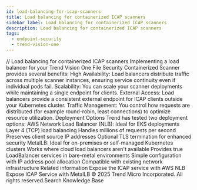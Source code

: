 ```yaml
---
id: load-balancing-for-icap-scanners
title: Load balancing for containerized ICAP scanners
sidebar_label: Load balancing for containerized ICAP scanners
description: Load balancing for containerized ICAP scanners
tags:
  - endpoint-security
  - trend-vision-one
---
```


/*<![CDATA[*/ $('#title').html($('meta[name=map-description]').attr('content')); /*]]>*/ Load balancing for containerized ICAP scanners Implementing a load balancer for your Trend Vision One File Security Containerized Scanner provides several benefits: High Availability: Load balancers distribute traffic across multiple scanner instances, ensuring service continuity even if individual pods fail. Scalability: You can scale your scanner deployments while maintaining a single endpoint for clients. External Access: Load balancers provide a consistent external endpoint for ICAP clients outside your Kubernetes cluster. Traffic Management: You control how requests are distributed (for example round-robin, least connections) to optimize resource utilization. Deployment Options Trend has tested two deployment options: AWS Network Load Balancer (NLB): Ideal for EKS deployments Layer 4 (TCP) load balancing Handles millions of requests per second Preserves client source IP addresses Optional TLS termination for enhanced security MetalLB: Ideal for on-premises or self-managed Kubernetes clusters Works where cloud load balancers aren't available Provides true LoadBalancer services in bare-metal environments Simple configuration with IP address pool allocation Compatible with existing network infrastructure Related information Expose the ICAP service with AWS NLB Expose ICAP Service with MetalLB © 2025 Trend Micro Incorporated. All rights reserved.Search Knowledge Base